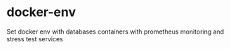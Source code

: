 # docker-env

Set docker env with databases containers with prometheus monitoring and stress test services
